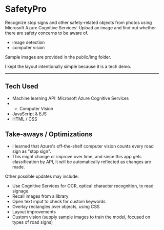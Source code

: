 # SafetyPro

Recognize stop signs and other safety-related objects from photos using Microsoft Azure Cognitive Services! Upload an image and find out whether there are safety concerns to be aware of.

- image detection
- computer vision

Sample images are provided in the public/img folder.

I kept the layout intentionally simple because it is a tech demo.

---

## Tech Used

- Machine learning API: Microsoft Azure Cognitive Services
- - Computer Vision
- JavaScript & EJS
- HTML / CSS

## Take-aways / Optimizations

- I learned that Azure's off-the-shelf computer vision counts every road sign as "stop sign".
- This might change or improve over time, and since this app gets classification by API, it will be automatically reflected as changes are made.

Other possible updates may include:

- Use Cognitive Services for OCR, optical character recognition, to read signage
- Recall images from a library
- Open text input to check for custom keywords
- Overlay rectangles over objects, using CSS
- Layout improvements
- Custom vision (supply sample images to train the model, focused on types of road signs)
